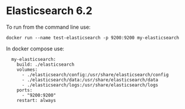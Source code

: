 # Elasticsearch 6.2

To run from the command line use:

```
docker run --name test-elasticsearch -p 9200:9200 my-elasticsearch
```

In docker compose use:

```
  my-elasticsearch:
    build: ./elasticsearch
    volumes:
      - ./elasticsearch/config:/usr/share/elasticsearch/config
      - ./elasticsearch/data:/usr/share/elasticsearch/data
      - ./elasticsearch/logs:/usr/share/elasticsearch/logs
    ports:
      - "9200:9200"
    restart: always
```
